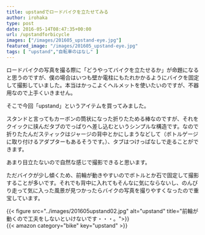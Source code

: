 ```yaml
---
title: upstandでロードバイクを立たせてみる
author: irohaka
type: post
date: 2016-05-14T08:47:35+00:00
url: /upstandforbicycle
images: ["/images/201605_upstand-eye.jpg"]
featured_image: "/images/201605_upstand-eye.jpg"
tags: [ "upstand","自転車のはなし" ]
---
```


ロードバイクの写真を撮る際に「どうやってバイクを立たせるか」が命題になると思うのですが、僕の場合はいつも壁か電柱にもたれかかるようにバイクを固定して撮影していました。本当はかっこよくヘルメットを使いたいのですが、不器用なので上手くいきません。
  
そこで今回「upstand」というアイテムを買ってみました。
  
スタンドと言ってもカーボンの筒状になった折りたためる棒なのですが、それをクイックに挟んだタブのでっぱりへ差し込むというシンプルな構造です。なので折りたたんだスティックはジャージの背中とかにしまうなどして（ボトルゲージに取り付けるアダプターもあるそうです。）、タブはつけっぱなしで走ることができます。
  
あまり目立たないので自然な感じで撮影できると思います。
  
ただバイクが少し傾くため、前輪が動きやすいのでボトルとか石で固定して撮影することが多いです。それでも背中に入れてもそんなに気にならないし、のんびり走って気に入った風景が見つかったらバイクの写真を撮りやすくなったので重宝しています。

{{< figure src="../images/201605upstand02.jpg" alt="upstand" title="前輪が動くので工夫をしないといけないです・・・。">}}
<br>
{{< amazon category="bike" key="upstand" >}}

